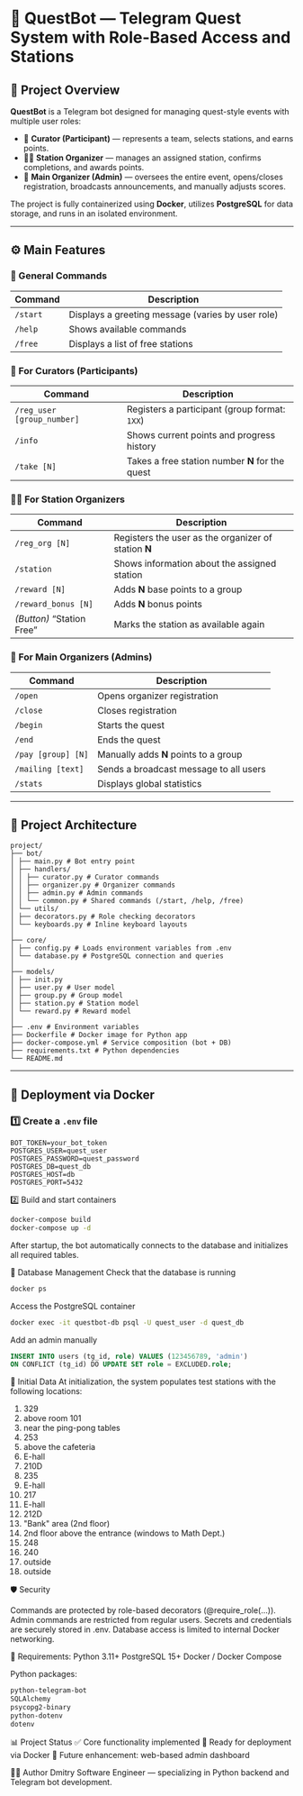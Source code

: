 # 🎯 QuestBot — Telegram Quest System with Role-Based Access and Stations

## 📖 Project Overview

**QuestBot** is a Telegram bot designed for managing quest-style events with multiple user roles:

- 👤 **Curator (Participant)** — represents a team, selects stations, and earns points.  
- 🧑‍💼 **Station Organizer** — manages an assigned station, confirms completions, and awards points.  
- 👑 **Main Organizer (Admin)** — oversees the entire event, opens/closes registration, broadcasts announcements, and manually adjusts scores.

The project is fully containerized using **Docker**, utilizes **PostgreSQL** for data storage, and runs in an isolated environment.

---

## ⚙️ Main Features

### 🧭 General Commands

| Command | Description |
|----------|-------------|
| `/start` | Displays a greeting message (varies by user role) |
| `/help` | Shows available commands |
| `/free` | Displays a list of free stations |

### 🧍 For Curators (Participants)

| Command | Description |
|----------|-------------|
| `/reg_user [group_number]` | Registers a participant (group format: `1XX`) |
| `/info` | Shows current points and progress history |
| `/take [N]` | Takes a free station number **N** for the quest |

### 🧑‍🏫 For Station Organizers

| Command | Description |
|----------|-------------|
| `/reg_org [N]` | Registers the user as the organizer of station **N** |
| `/station` | Shows information about the assigned station |
| `/reward [N]` | Adds **N** base points to a group |
| `/reward_bonus [N]` | Adds **N** bonus points |
| *(Button)* “Station Free” | Marks the station as available again |

### 👑 For Main Organizers (Admins)

| Command | Description |
|----------|-------------|
| `/open` | Opens organizer registration |
| `/close` | Closes registration |
| `/begin` | Starts the quest |
| `/end` | Ends the quest |
| `/pay [group] [N]` | Manually adds **N** points to a group |
| `/mailing [text]` | Sends a broadcast message to all users |
| `/stats` | Displays global statistics |

---

## 🧩 Project Architecture
```
project/
├── bot/
│ ├── main.py # Bot entry point
│ ├── handlers/
│ │ ├── curator.py # Curator commands
│ │ ├── organizer.py # Organizer commands
│ │ ├── admin.py # Admin commands
│ │ └── common.py # Shared commands (/start, /help, /free)
│ └── utils/
│ ├── decorators.py # Role checking decorators
│ └── keyboards.py # Inline keyboard layouts
│
├── core/
│ ├── config.py # Loads environment variables from .env
│ └── database.py # PostgreSQL connection and queries
│
├── models/
│ ├── init.py
│ ├── user.py # User model
│ ├── group.py # Group model
│ ├── station.py # Station model
│ └── reward.py # Reward model
│
├── .env # Environment variables
├── Dockerfile # Docker image for Python app
├── docker-compose.yml # Service composition (bot + DB)
├── requirements.txt # Python dependencies
└── README.md
```
---

## 🐳 Deployment via Docker

### 1️⃣ Create a `.env` file

```env
BOT_TOKEN=your_bot_token
POSTGRES_USER=quest_user
POSTGRES_PASSWORD=quest_password
POSTGRES_DB=quest_db
POSTGRES_HOST=db
POSTGRES_PORT=5432
```
2️⃣ Build and start containers
```bash
docker-compose build
docker-compose up -d
```
After startup, the bot automatically connects to the database and initializes all required tables.

🧰 Database Management
Check that the database is running
```bash
docker ps
```
Access the PostgreSQL container
```bash
docker exec -it questbot-db psql -U quest_user -d quest_db
```
Add an admin manually
```sql
INSERT INTO users (tg_id, role) VALUES (123456789, 'admin')
ON CONFLICT (tg_id) DO UPDATE SET role = EXCLUDED.role;
```
🧱 Initial Data
At initialization, the system populates test stations with the following locations:

1. 329
2. above room 101
3. near the ping-pong tables
4. 253
5. above the cafeteria
6. E-hall
7. 210D
8. 235
9. E-hall
10. 217
11. E-hall
12. 212D
13. "Bank" area (2nd floor)
14. 2nd floor above the entrance (windows to Math Dept.)
15. 248
16. 240
17. outside
18. outside

🛡️ Security

Commands are protected by role-based decorators (@require_role(...)).
Admin commands are restricted from regular users.
Secrets and credentials are securely stored in .env.
Database access is limited to internal Docker networking.

🧠 Requirements:
Python 3.11+
PostgreSQL 15+
Docker / Docker Compose

Python packages:
```bash
python-telegram-bot
SQLAlchemy
psycopg2-binary
python-dotenv
dotenv
```

📊 Project Status
✅ Core functionality implemented
🚀 Ready for deployment via Docker
🔧 Future enhancement: web-based admin dashboard

👨‍💻 Author
Dmitry
Software Engineer — specializing in Python backend and Telegram bot development.
